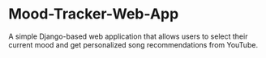 # Mood-Tracker-Web-App
A simple Django-based web application that allows users to select their current mood and get personalized song recommendations from YouTube.
